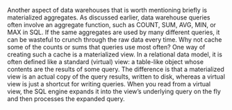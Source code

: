 
Another aspect of data warehouses that is worth mentioning briefly is materialized aggregates. As
discussed earlier, data warehouse queries often involve an aggregate function, such as COUNT, SUM,
AVG, MIN, or MAX in SQL. If the same aggregates are used by many different queries, it can be
wasteful to crunch through the raw data every time. Why not cache some of the counts or sums that
queries use most often? 
One way of creating such a cache is a materialized view. In a relational data model, it is often
defined like a standard (virtual) view: a table-like object whose contents are the results of some
query. The difference is that a materialized view is an actual copy of the query results, written to
disk, whereas a virtual view is just a shortcut for writing queries. When you read from a virtual
view, the SQL engine expands it into the view’s underlying query on the fly and then processes the
expanded query.